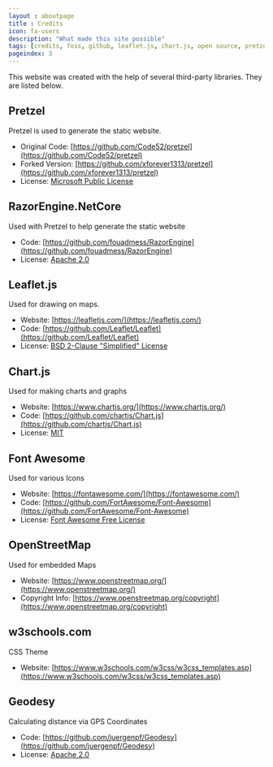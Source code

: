 ```yaml
---
layout : aboutpage
title : Credits
icon: fa-users
description: "What made this site possible"
tags: [credits, foss, github, leaflet.js, chart.js, open source, pretzel, gpx, cake, dotnet, openstreetmap]
pageindex: 3
---
```


This website was created with the help of several third-party libraries.  They are listed below.

## Pretzel

Pretzel is used to generate the static website.

* Original Code: [https://github.com/Code52/pretzel](https://github.com/Code52/pretzel)
* Forked Version: [https://github.com/xforever1313/pretzel](https://github.com/xforever1313/pretzel)
* License: [Microsoft Public License](https://github.com/Code52/pretzel/blob/master/LICENSE.md)

## RazorEngine.NetCore

Used with Pretzel to help generate the static website

* Code: [https://github.com/fouadmess/RazorEngine](https://github.com/fouadmess/RazorEngine)
* License: [Apache 2.0](https://github.com/fouadmess/RazorEngine/blob/master/LICENSE.md)

## Leaflet.js

Used for drawing on maps.

* Website: [https://leafletjs.com/](https://leafletjs.com/)
* Code: [https://github.com/Leaflet/Leaflet](https://github.com/Leaflet/Leaflet)
* License: [BSD 2-Clause "Simplified" License](https://github.com/Leaflet/Leaflet/blob/master/LICENSE)

## Chart.js

Used for making charts and graphs

* Website: [https://www.chartjs.org/](https://www.chartjs.org/)
* Code: [https://github.com/chartjs/Chart.js](https://github.com/chartjs/Chart.js)
* License: [MIT](https://github.com/chartjs/Chart.js/blob/master/LICENSE.md)

## Font Awesome

Used for various Icons

* Website: [https://fontawesome.com/](https://fontawesome.com/)
* Code: [https://github.com/FortAwesome/Font-Awesome](https://github.com/FortAwesome/Font-Awesome)
* License: [Font Awesome Free License](https://github.com/FortAwesome/Font-Awesome/blob/master/LICENSE.txt)

## OpenStreetMap

Used for embedded Maps

* Website: [https://www.openstreetmap.org/](https://www.openstreetmap.org/)
* Copyright Info: [https://www.openstreetmap.org/copyright](https://www.openstreetmap.org/copyright)

## w3schools.com

CSS Theme

* Website: [https://www.w3schools.com/w3css/w3css_templates.asp](https://www.w3schools.com/w3css/w3css_templates.asp)

## Geodesy

Calculating distance via GPS Coordinates

* Code: [https://github.com/juergenpf/Geodesy](https://github.com/juergenpf/Geodesy)
* License: [Apache 2.0](https://github.com/juergenpf/Geodesy/blob/master/License.md)
